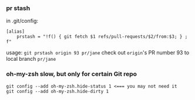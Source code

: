 

### pr stash
in .git/config:

```
[alias]
    prstash = "!f() { git fetch $1 refs/pull-requests/$2/from:$3; } ; f"
```

usage:
`git prstash origin 93 pr/jane`  check out `origin`'s PR number 93 to local branch `pr/jane`



### oh-my-zsh slow, but only for certain Git repo

```
git config --add oh-my-zsh.hide-status 1 <=== you may not need it
git config --add oh-my-zsh.hide-dirty 1
```


